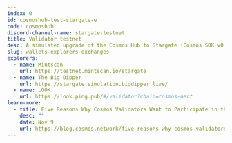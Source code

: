 ```yaml
---
index: 0
id: cosmoshub-test-stargate-e
code: cosmoshub
discord-channel-name: stargate-testnet
title: Validator testnet
desc: A simulated upgrade of the Cosmos Hub to Stargate (Cosmos SDK v0.37 --> v0.40). Highly recommended for Cosmos Hub validators.
slug: wallets-explorers-exchanges
explorers:
  - name: Mintscan
    url: https://testnet.mintscan.io/stargate
  - name: The Big Dipper
    url: https://stargate.simulation.bigdipper.live/
  - name: LOOK
    url: https://look.ping.pub/#/validator?chain=cosmos-next
learn-more:
  - title: Five Reasons Why Cosmos Validators Want to Participate in the Stargate Simulated Upgrade
    desc: ""
    date: Nov 9
    url: https://blog.cosmos.network/five-reasons-why-cosmos-validators-want-to-participate-in-the-stargate-simulated-upgrade-f817ddef1678
---
```


<!-- ## SAMUEL L. IPSUM

Your bones don't break, mine do. That's clear. Your cells react to bacteria and viruses differently than mine. You don't get sick, I do. That's also clear. But for some reason, you and I react the exact same way to water. We swallow it too fast, we choke. We get some in our lungs, we drown. However unreal it may seem, we are connected, you and I. We're on the same curve, just on opposite ends. -->

<section-migration :channel="discord-channel-name" :code="code"></section-migration>

<section-explorer :data="explorers"></section-explorer>

<section-learn-more :data="learn-more"></section-learn-more>